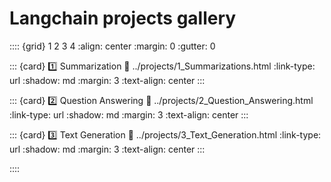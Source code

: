 
# Langchain projects gallery

:::: {grid} 1 2 3 4
:align: center
:margin: 0
:gutter: 0

::: {card} 1️⃣ Summarization
:link: ../projects/1_Summarizations.html
:link-type: url
:shadow: md
:margin: 3
:text-align: center
:::

::: {card} 2️⃣ Question Answering
:link: ../projects/2_Question_Answering.html
:link-type: url
:shadow: md
:margin: 3
:text-align: center
:::

::: {card} 3️⃣ Text Generation
:link: ../projects/3_Text_Generation.html
:link-type: url
:shadow: md
:margin: 3
:text-align: center
:::

::::